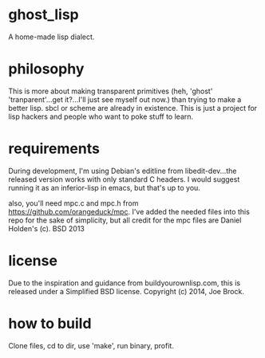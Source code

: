 ghost_lisp
==========

A home-made lisp dialect.

philosophy
=====
This is more about making transparent primitives (heh, 'ghost' 'tranparent'...get it?...I'll just see myself out now.) than trying to make a better lisp.  sbcl or scheme are already in existence.  This is just a project for lisp hackers and people who want to poke stuff to learn.

requirements
=====
During development, I'm using Debian's editline from libedit-dev...the released version works with only standard C headers.  I would suggest running it as an inferior-lisp in emacs, but that's up to you.

also, you'll need mpc.c and mpc.h from https://github.com/orangeduck/mpc.  I've added the needed files into this repo for the sake of simplicity, but all credit for the mpc files are Daniel Holden's (c). BSD 2013

license
=====
Due to the inspiration and guidance from buildyourownlisp.com, this is released under a Simplified BSD license. Copyright (c) 2014, Joe Brock.

how to build
=====
Clone files, cd to dir, use 'make', run binary, profit.
